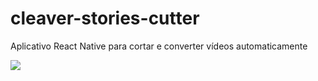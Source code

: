# cleaver-stories-cutter

Aplicativo React Native para cortar e converter vídeos automaticamente

<image src="https://github.com/Gustavo-Kuze/cleaver-stories-cutter/blob/video/imgs/tela.png" />
